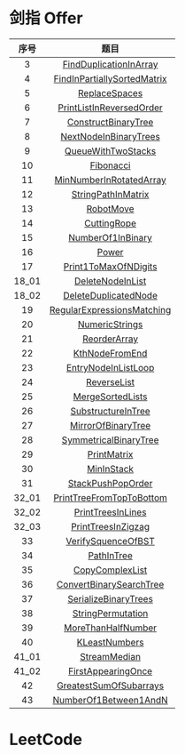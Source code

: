 # 剑指 Offer

| 序号  |                                                                                   题目                                                                                    |
| :---: | :-----------------------------------------------------------------------------------------------------------------------------------------------------------------------: |
|   3   |      [FindDuplicationInArray](https://github.com/dyfloveslife/LeetCodeAndSwordToOffer/blob/master/src/SwordToOfferSolution/_03_FindDuplicationInArray/Solution.java)      |
|   4   | [FindInPartiallySortedMatrix](https://github.com/dyfloveslife/LeetCodeAndSwordToOffer/blob/master/src/SwordToOfferSolution/_04_FindInPartiallySortedMatrix/Solution.java) |
|   5   |               [ReplaceSpaces](https://github.com/dyfloveslife/LeetCodeAndSwordToOffer/blob/master/src/SwordToOfferSolution/_05_ReplaceSpaces/Solution.java)               |
|   6   |    [PrintListInReversedOrder](https://github.com/dyfloveslife/LeetCodeAndSwordToOffer/blob/master/src/SwordToOfferSolution/_06_PrintListInReversedOrder/Solution.java)    |
|   7   |   [ConstructBinaryTree](https://github.com/dyfloveslife/LeetCodeAndSwordToOffer/blob/master/src/SwordToOfferSolution/_07_ConstructBinaryTree/ConstructBinaryTree.java)    |
|   8   |       [NextNodeInBinaryTrees](https://github.com/dyfloveslife/LeetCodeAndSwordToOffer/blob/master/src/SwordToOfferSolution/_08_NextNodeInBinaryTrees/Solution.java)       |
|   9   |          [QueueWithTwoStacks](https://github.com/dyfloveslife/LeetCodeAndSwordToOffer/blob/master/src/SwordToOfferSolution/_09_QueueWithTwoStacks/Solution.java)          |
|  10   |                   [Fibonacci](https://github.com/dyfloveslife/LeetCodeAndSwordToOffer/blob/master/src/SwordToOfferSolution/_10_Fibonacci/Solution.java)                   |
|  11   |     [MinNumberInRotatedArray](https://github.com/dyfloveslife/LeetCodeAndSwordToOffer/blob/master/src/SwordToOfferSolution/_11_MinNumberInRotatedArray/Solution.java)     |
|  12   |     [StringPathInMatrix](https://github.com/dyfloveslife/LeetCodeAndSwordToOffer/blob/master/src/SwordToOfferSolution/_12_StringPathInMatrix/StringPathInMatrix.java)     |
|  13   |                   [RobotMove](https://github.com/dyfloveslife/LeetCodeAndSwordToOffer/blob/master/src/SwordToOfferSolution/_13_RobotMove/Solution.java)                   |
|  14   |                 [CuttingRope](https://github.com/dyfloveslife/LeetCodeAndSwordToOffer/blob/master/src/SwordToOfferSolution/_14_CuttingRope/Solution.java)                 |
|  15   |           [NumberOf1InBinary](https://github.com/dyfloveslife/LeetCodeAndSwordToOffer/blob/master/src/SwordToOfferSolution/_15_NumberOf1InBinary/Solution.java)           |
|  16   |                       [Power](https://github.com/dyfloveslife/LeetCodeAndSwordToOffer/blob/master/src/SwordToOfferSolution/_16_Power/Solution.java)                       |
|  17   |        [Print1ToMaxOfNDigits](https://github.com/dyfloveslife/LeetCodeAndSwordToOffer/blob/master/src/SwordToOfferSolution/_17_Print1ToMaxOfNDigits/Solution.java)        |
| 18_01 |          [DeleteNodeInList](https://github.com/dyfloveslife/LeetCodeAndSwordToOffer/blob/master/src/SwordToOfferSolution/_18_01_DeleteNodeInList/Solution.java)           |
| 18_02 |      [DeleteDuplicatedNode](https://github.com/dyfloveslife/LeetCodeAndSwordToOffer/blob/master/src/SwordToOfferSolution/_18_02_DeleteDuplicatedNode/Solution.java)       |
|  19   |  [RegularExpressionsMatching](https://github.com/dyfloveslife/LeetCodeAndSwordToOffer/blob/master/src/SwordToOfferSolution/_19_RegularExpressionsMatching/Solution.java)  |
|  20   |              [NumericStrings](https://github.com/dyfloveslife/LeetCodeAndSwordToOffer/blob/master/src/SwordToOfferSolution/_20_NumericStrings/Solution.java)              |
|  21   |                [ReorderArray](https://github.com/dyfloveslife/LeetCodeAndSwordToOffer/blob/master/src/SwordToOfferSolution/_21_ReorderArray/Solution.java)                |
|  22   |              [KthNodeFromEnd](https://github.com/dyfloveslife/LeetCodeAndSwordToOffer/blob/master/src/SwordToOfferSolution/_22_KthNodeFromEnd/Solution.java)              |
|  23   |         [EntryNodeInListLoop](https://github.com/dyfloveslife/LeetCodeAndSwordToOffer/blob/master/src/SwordToOfferSolution/_23_EntryNodeInListLoop/Solution.java)         |
|  24   |                 [ReverseList](https://github.com/dyfloveslife/LeetCodeAndSwordToOffer/blob/master/src/SwordToOfferSolution/_24_ReverseList/Solution.java)                 |
|  25   |            [MergeSortedLists](https://github.com/dyfloveslife/LeetCodeAndSwordToOffer/blob/master/src/SwordToOfferSolution/_25_MergeSortedLists/Solution.java)            |
|  26   |          [SubstructureInTree](https://github.com/dyfloveslife/LeetCodeAndSwordToOffer/blob/master/src/SwordToOfferSolution/_26_SubstructureInTree/Solution.java)          |
|  27   |          [MirrorOfBinaryTree](https://github.com/dyfloveslife/LeetCodeAndSwordToOffer/blob/master/src/SwordToOfferSolution/_27_MirrorOfBinaryTree/Solution.java)          |
|  28   |       [SymmetricalBinaryTree](https://github.com/dyfloveslife/LeetCodeAndSwordToOffer/blob/master/src/SwordToOfferSolution/_28_SymmetricalBinaryTree/Solution.java)       |
|  29   |                 [PrintMatrix](https://github.com/dyfloveslife/LeetCodeAndSwordToOffer/blob/master/src/SwordToOfferSolution/_29_PrintMatrix/Solution.java)                 |
|  30   |                  [MinInStack](https://github.com/dyfloveslife/LeetCodeAndSwordToOffer/blob/master/src/SwordToOfferSolution/_30_MinInStack/Solution.java)                  |
|  31   |           [StackPushPopOrder](https://github.com/dyfloveslife/LeetCodeAndSwordToOffer/blob/master/src/SwordToOfferSolution/_31_StackPushPopOrder/Solution.java)           |
| 32_01 |  [PrintTreeFromTopToBottom](https://github.com/dyfloveslife/LeetCodeAndSwordToOffer/blob/master/src/SwordToOfferSolution/_32_01_PrintTreeFromTopToBottom/Solution.java)   |
| 32_02 |         [PrintTreesInLines](https://github.com/dyfloveslife/LeetCodeAndSwordToOffer/blob/master/src/SwordToOfferSolution/_32_02_PrintTreesInLines/Solution.java)          |
| 32_03 |        [PrintTreesInZigzag](https://github.com/dyfloveslife/LeetCodeAndSwordToOffer/blob/master/src/SwordToOfferSolution/_32_03_PrintTreesInZigzag/Solution.java)         |
|  33   |          [VerifySquenceOfBST](https://github.com/dyfloveslife/LeetCodeAndSwordToOffer/blob/master/src/SwordToOfferSolution/_33_VerifySquenceOfBST/Solution.java)          |
|  34   |                  [PathInTree](https://github.com/dyfloveslife/LeetCodeAndSwordToOffer/blob/master/src/SwordToOfferSolution/_34_PathInTree/Solution.java)                  |
|  35   |             [CopyComplexList](https://github.com/dyfloveslife/LeetCodeAndSwordToOffer/blob/master/src/SwordToOfferSolution/_35_CopyComplexList/Solution.java)             |
|  36   |     [ConvertBinarySearchTree](https://github.com/dyfloveslife/LeetCodeAndSwordToOffer/blob/master/src/SwordToOfferSolution/_36_ConvertBinarySearchTree/Solution.java)     |
|  37   |        [SerializeBinaryTrees](https://github.com/dyfloveslife/LeetCodeAndSwordToOffer/blob/master/src/SwordToOfferSolution/_37_SerializeBinaryTrees/Solution.java)        |
|  38   |           [StringPermutation](https://github.com/dyfloveslife/LeetCodeAndSwordToOffer/blob/master/src/SwordToOfferSolution/_38_StringPermutation/Solution.java)           |
|  39   |          [MoreThanHalfNumber](https://github.com/dyfloveslife/LeetCodeAndSwordToOffer/blob/master/src/SwordToOfferSolution/_39_MoreThanHalfNumber/Solution.java)          |
|  40   |               [KLeastNumbers](https://github.com/dyfloveslife/LeetCodeAndSwordToOffer/blob/master/src/SwordToOfferSolution/_40_KLeastNumbers/Solution.java)               |
| 41_01 |              [StreamMedian](https://github.com/dyfloveslife/LeetCodeAndSwordToOffer/blob/master/src/SwordToOfferSolution/_41_01_StreamMedian/Solution.java)               |
| 41_02 |        [FirstAppearingOnce](https://github.com/dyfloveslife/LeetCodeAndSwordToOffer/blob/master/src/SwordToOfferSolution/_41_02_FirstAppearingOnce/Solution.java)         |
|  42   |      [GreatestSumOfSubarrays](https://github.com/dyfloveslife/LeetCodeAndSwordToOffer/blob/master/src/SwordToOfferSolution/_42_GreatestSumOfSubarrays/Solution.java)      |
|  43   |       [NumberOf1Between1AndN](https://github.com/dyfloveslife/LeetCodeAndSwordToOffer/blob/master/src/SwordToOfferSolution/_43_NumberOf1Between1AndN/Solution.java)       |

# LeetCode
